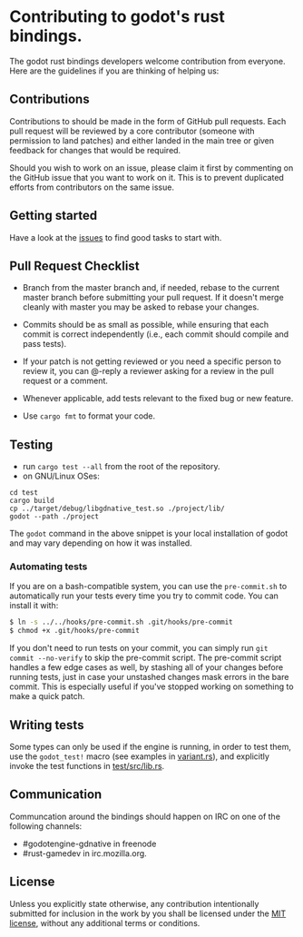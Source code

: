 # Contributing to godot's rust bindings.

The godot rust bindings developers welcome contribution from everyone. Here are the guidelines if you are thinking of helping us:

## Contributions

Contributions to should be made in the form of GitHub pull requests.
Each pull request will be reviewed by a core contributor (someone with permission to land patches) and either landed in the main tree or given feedback for changes that would be required.

Should you wish to work on an issue, please claim it first by commenting on the GitHub issue that you want to work on it. This is to prevent duplicated efforts from contributors on the same issue.

## Getting started

Have a look at the [issues](https://github.com/GodotNativeTools/godot-rust/issues) to find good tasks to start with.

## Pull Request Checklist

- Branch from the master branch and, if needed, rebase to the current master branch before submitting your pull request. If it doesn't merge cleanly with master you may be asked to rebase your changes.

- Commits should be as small as possible, while ensuring that each commit is correct independently (i.e., each commit should compile and pass tests).

- If your patch is not getting reviewed or you need a specific person to review it, you can @-reply a reviewer asking for a review in the pull request or a comment.

- Whenever applicable, add tests relevant to the fixed bug or new feature.

- Use `cargo fmt` to format your code.

## Testing

- run `cargo test --all` from the root of the repository.
- on GNU/Linux OSes:

```
cd test
cargo build
cp ../target/debug/libgdnative_test.so ./project/lib/
godot --path ./project
```

The `godot` command in the above snippet is your local installation of godot and may vary depending on how it was installed.

### Automating tests

If you are on a bash-compatible system, you can use the `pre-commit.sh` to automatically run your tests every time you try to commit code.  You can install it with:

```sh
$ ln -s ../../hooks/pre-commit.sh .git/hooks/pre-commit
$ chmod +x .git/hooks/pre-commit
```

If you don't need to run tests on your commit, you can simply run `git commit --no-verify` to skip the pre-commit script.  The pre-commit script handles a few edge cases as well, by stashing all of your changes before running tests, just in case your unstashed changes mask errors in the bare commit.  This is especially useful if you've stopped working on something to make a quick patch.

## Writing tests

Some types can only be used if the engine is running, in order to test them, use the `godot_test!` macro (see examples in [variant.rs](gdnative/src/variant.rs)), and explicitly invoke the test functions in [test/src/lib.rs](test/src/lib.rs).

## Communication

Communcation around the bindings should happen on IRC on one of the following channels:

 - #godotengine-gdnative in freenode
 - #rust-gamedev in irc.mozilla.org.

## License

Unless you explicitly state otherwise, any contribution intentionally submitted for inclusion in the work by you shall be licensed under the [MIT license](LICENSE.md), without any additional terms or conditions.
